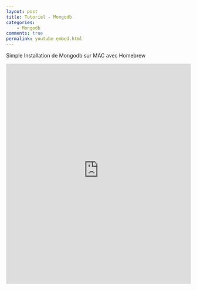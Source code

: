 ```yaml
---
layout: post
title: Tutoriel - Mongodb
categories:
    - Mongodb
comments: true
permalink: youtube-embed.html
---
```



Simple Installation de Mongodb sur MAC avec Homebrew

<iframe style="width: 100%; height: 600px;" src="https://www.youtube-nocookie.com/embed/Ut5WEcubfv4?controls=0&amp;showinfo=0" frameborder="0" allowfullscreen></iframe>